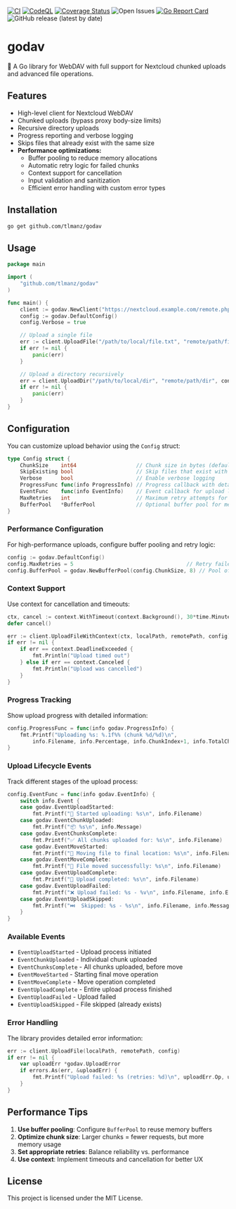 [![CI](https://github.com/tlmanz/godav/actions/workflows/ci.yml/badge.svg)](https://github.com/tlmanz/godav/actions/workflows/ci.yml)
[![CodeQL](https://github.com/tlmanz/godav/actions/workflows/codequality.yml/badge.svg)](https://github.com/tlmanz/godav/actions/workflows/codequality.yml)
[![Coverage Status](https://coveralls.io/repos/github/tlmanz/godav/badge.svg)](https://coveralls.io/github/tlmanz/godav)
![Open Issues](https://img.shields.io/github/issues/tlmanz/godav)
[![Go Report Card](https://goreportcard.com/badge/github.com/tlmanz/godav)](https://goreportcard.com/report/github.com/tlmanz/godav)
![GitHub release (latest by date)](https://img.shields.io/github/v/release/tlmanz/godav)

# godav

🚀 A Go library for WebDAV with full support for Nextcloud chunked uploads and advanced file operations.

## Features

- High-level client for Nextcloud WebDAV
- Chunked uploads (bypass proxy body-size limits)
- Recursive directory uploads
- Progress reporting and verbose logging
- Skips files that already exist with the same size
- **Performance optimizations:**
  - Buffer pooling to reduce memory allocations
  - Automatic retry logic for failed chunks
  - Context support for cancellation
  - Input validation and sanitization
  - Efficient error handling with custom error types

## Installation

```sh
go get github.com/tlmanz/godav
```

## Usage

```go
package main

import (
	"github.com/tlmanz/godav"
)

func main() {
	client := godav.NewClient("https://nextcloud.example.com/remote.php/dav/", "username", "password")
	config := godav.DefaultConfig()
	config.Verbose = true

	// Upload a single file
	err := client.UploadFile("/path/to/local/file.txt", "remote/path/file.txt", config)
	if err != nil {
		panic(err)
	}

	// Upload a directory recursively
	err = client.UploadDir("/path/to/local/dir", "remote/path/dir", config)
	if err != nil {
		panic(err)
	}
}
```

## Configuration

You can customize upload behavior using the `Config` struct:

```go
type Config struct {
	ChunkSize    int64                   // Chunk size in bytes (default 10MB)
	SkipExisting bool                    // Skip files that exist with same size
	Verbose      bool                    // Enable verbose logging
	ProgressFunc func(info ProgressInfo) // Progress callback with detailed info
	EventFunc    func(info EventInfo)    // Event callback for upload lifecycle
	MaxRetries   int                     // Maximum retry attempts for failed chunks (default 3)
	BufferPool   *BufferPool             // Optional buffer pool for memory reuse
}
```

### Performance Configuration

For high-performance uploads, configure buffer pooling and retry logic:

```go
config := godav.DefaultConfig()
config.MaxRetries = 5                                    // Retry failed chunks up to 5 times
config.BufferPool = godav.NewBufferPool(config.ChunkSize, 8) // Pool of 8 reusable buffers
```

### Context Support

Use context for cancellation and timeouts:

```go
ctx, cancel := context.WithTimeout(context.Background(), 30*time.Minute)
defer cancel()

err := client.UploadFileWithContext(ctx, localPath, remotePath, config)
if err != nil {
    if err == context.DeadlineExceeded {
        fmt.Println("Upload timed out")
    } else if err == context.Canceled {
        fmt.Println("Upload was cancelled")
    }
}
```

### Progress Tracking

Show upload progress with detailed information:

```go
config.ProgressFunc = func(info godav.ProgressInfo) {
	fmt.Printf("Uploading %s: %.1f%% (chunk %d/%d)\n", 
		info.Filename, info.Percentage, info.ChunkIndex+1, info.TotalChunks)
}
```

### Upload Lifecycle Events

Track different stages of the upload process:

```go
config.EventFunc = func(info godav.EventInfo) {
	switch info.Event {
	case godav.EventUploadStarted:
		fmt.Printf("🚀 Started uploading: %s\n", info.Filename)
	case godav.EventChunkUploaded:
		fmt.Printf("📦 %s\n", info.Message)
	case godav.EventChunksComplete:
		fmt.Printf("✅ All chunks uploaded for: %s\n", info.Filename)
	case godav.EventMoveStarted:
		fmt.Printf("🔄 Moving file to final location: %s\n", info.Filename)
	case godav.EventMoveComplete:
		fmt.Printf("📍 File moved successfully: %s\n", info.Filename)
	case godav.EventUploadComplete:
		fmt.Printf("🎉 Upload completed: %s\n", info.Filename)
	case godav.EventUploadFailed:
		fmt.Printf("❌ Upload failed: %s - %v\n", info.Filename, info.Error)
	case godav.EventUploadSkipped:
		fmt.Printf("⏭️  Skipped: %s - %s\n", info.Filename, info.Message)
	}
}
```

### Available Events

- `EventUploadStarted` - Upload process initiated
- `EventChunkUploaded` - Individual chunk uploaded
- `EventChunksComplete` - All chunks uploaded, before move
- `EventMoveStarted` - Starting final move operation
- `EventMoveComplete` - Move operation completed
- `EventUploadComplete` - Entire upload process finished
- `EventUploadFailed` - Upload failed
- `EventUploadSkipped` - File skipped (already exists)

### Error Handling

The library provides detailed error information:

```go
err := client.UploadFile(localPath, remotePath, config)
if err != nil {
    var uploadErr *godav.UploadError
    if errors.As(err, &uploadErr) {
        fmt.Printf("Upload failed: %s (retries: %d)\n", uploadErr.Op, uploadErr.Retries)
    }
}
```

## Performance Tips

1. **Use buffer pooling**: Configure `BufferPool` to reuse memory buffers
2. **Optimize chunk size**: Larger chunks = fewer requests, but more memory usage
3. **Set appropriate retries**: Balance reliability vs. performance
4. **Use context**: Implement timeouts and cancellation for better UX

## License

This project is licensed under the MIT License.
